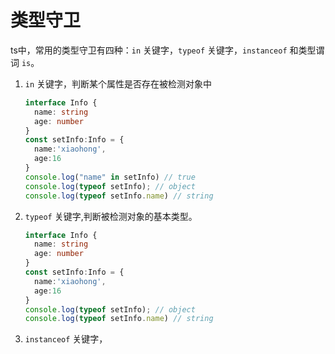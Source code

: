 # 类型守卫

ts中，常用的类型守卫有四种：`in`  关键字，`typeof` 关键字，`instanceof` 和类型谓词 `is`。

1. `in` 关键字，判断某个属性是否存在被检测对象中

   ```typescript
   interface Info {
     name: string
     age: number
   }
   const setInfo:Info = {
     name:'xiaohong',
     age:16
   }
   console.log("name" in setInfo) // true
   console.log(typeof setInfo);	// object
   console.log(typeof setInfo.name)	// string
   ```

2. `typeof` 关键字,判断被检测对象的基本类型。

   ```typescript
   interface Info {
     name: string
     age: number
   }
   const setInfo:Info = {
     name:'xiaohong',
     age:16
   }
   console.log(typeof setInfo);	// object
   console.log(typeof setInfo.name)	// string
   ```

3. `instanceof` 关键字，